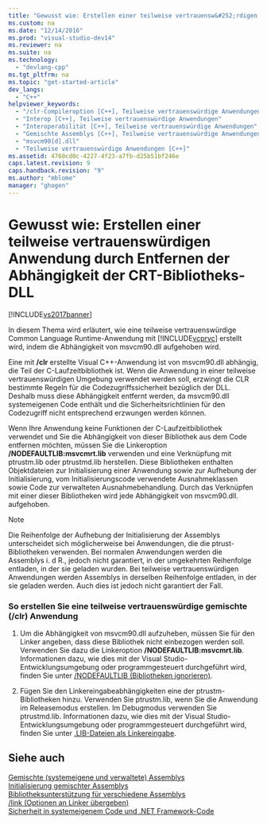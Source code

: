 ```yaml
---
title: "Gewusst wie: Erstellen einer teilweise vertrauensw&#252;rdigen Anwendung durch Entfernen der Abh&#228;ngigkeit der CRT-Bibliotheks-DLL"
ms.custom: na
ms.date: "12/14/2016"
ms.prod: "visual-studio-dev14"
ms.reviewer: na
ms.suite: na
ms.technology: 
  - "devlang-cpp"
ms.tgt_pltfrm: na
ms.topic: "get-started-article"
dev_langs: 
  - "C++"
helpviewer_keywords: 
  - "/clr-Compileroption [C++], Teilweise vertrauenswürdige Anwendungen"
  - "Interop [C++], Teilweise vertrauenswürdige Anwendungen"
  - "Interoperabilität [C++], Teilweise vertrauenswürdige Anwendungen"
  - "Gemischte Assemblys [C++], Teilweise vertrauenswürdige Anwendungen"
  - "msvcm90[d].dll"
  - "Teilweise vertrauenswürdige Anwendungen [C++]"
ms.assetid: 4760cd0c-4227-4f23-a7fb-d25b51bf246e
caps.latest.revision: 9
caps.handback.revision: "9"
ms.author: "mblome"
manager: "ghogen"
---
```

# Gewusst wie: Erstellen einer teilweise vertrauensw&#252;rdigen Anwendung durch Entfernen der Abh&#228;ngigkeit der CRT-Bibliotheks-DLL
[!INCLUDE[vs2017banner](../assembler/inline/includes/vs2017banner.md)]

In diesem Thema wird erläutert, wie eine teilweise vertrauenswürdige Common Language Runtime\-Anwendung mit [!INCLUDE[vcprvc](../build/includes/vcprvc_md.md)] erstellt wird, indem die Abhängigkeit von msvcm90.dll aufgehoben wird.  
  
 Eine mit **\/clr** erstellte Visual C\+\+\-Anwendung ist von msvcm90.dll abhängig, die Teil der C\-Laufzeitbibliothek ist.  Wenn die Anwendung in einer teilweise vertrauenswürdigen Umgebung verwendet werden soll, erzwingt die CLR bestimmte Regeln für die Codezugriffssicherheit bezüglich der DLL.  Deshalb muss diese Abhängigkeit entfernt werden, da msvcm90.dll systemeigenen Code enthält und die Sicherheitsrichtlinien für den Codezugriff nicht entsprechend erzwungen werden können.  
  
 Wenn Ihre Anwendung keine Funktionen der C\-Laufzeitbibliothek verwendet und Sie die Abhängigkeit von dieser Bibliothek aus dem Code entfernen möchten, müssen Sie die Linkeroption **\/NODEFAULTLIB:msvcmrt.lib** verwenden und eine Verknüpfung mit ptrustm.lib oder ptrustmd.lib herstellen.  Diese Bibliotheken enthalten Objektdateien zur Initialisierung einer Anwendung sowie zur Aufhebung der Initialisierung, vom Initialisierungscode verwendete Ausnahmeklassen sowie Code zur verwalteten Ausnahmebehandlung.  Durch das Verknüpfen mit einer dieser Bibliotheken wird jede Abhängigkeit von msvcm90.dll. aufgehoben.  
  
> [!NOTE]
>  Die Reihenfolge der Aufhebung der Initialisierung der Assemblys unterscheidet sich möglicherweise bei Anwendungen, die die ptrust\-Bibliotheken verwenden.  Bei normalen Anwendungen werden die Assemblys i. d R., jedoch nicht garantiert, in der umgekehrten Reihenfolge entladen, in der sie geladen wurden.  Bei teilweise vertrauenswürdigen Anwendungen werden Assemblys in derselben Reihenfolge entladen, in der sie geladen werden.  Auch dies ist jedoch nicht garantiert der Fall.  
  
### So erstellen Sie eine teilweise vertrauenswürdige gemischte \(\/clr\) Anwendung  
  
1.  Um die Abhängigkeit von msvcm90.dll aufzuheben, müssen Sie für den Linker angeben, dass diese Bibliothek nicht einbezogen werden soll. Verwenden Sie dazu die Linkeroption **\/NODEFAULTLIB:msvcmrt.lib**.  Informationen dazu, wie dies mit der Visual Studio\-Entwicklungsumgebung oder programmgesteuert durchgeführt wird, finden Sie unter [\/NODEFAULTLIB \(Bibliotheken ignorieren\)](../build/reference/nodefaultlib-ignore-libraries.md).  
  
2.  Fügen Sie den Linkereingabeabhängigkeiten eine der ptrustm\-Bibliotheken hinzu.  Verwenden Sie ptrustm.lib, wenn Sie die Anwendung im Releasemodus erstellen.  Im Debugmodus verwenden Sie ptrustmd.lib.  Informationen dazu, wie dies mit der Visual Studio\-Entwicklungsumgebung oder programmgesteuert durchgeführt wird, finden Sie unter [.LIB\-Dateien als Linkereingabe](../build/reference/dot-lib-files-as-linker-input.md).  
  
## Siehe auch  
 [Gemischte \(systemeigene und verwaltete\) Assemblys](../dotnet/mixed-native-and-managed-assemblies.md)   
 [Initialisierung gemischter Assemblys](../dotnet/initialization-of-mixed-assemblies.md)   
 [Bibliotheksunterstützung für verschiedene Assemblys](../dotnet/library-support-for-mixed-assemblies.md)   
 [\/link \(Optionen an Linker übergeben\)](../build/reference/link-pass-options-to-linker.md)   
 [Sicherheit in systemeigenem Code und .NET Framework\-Code](assetId:///bd61be84-c143-409a-a75a-44253724f784)